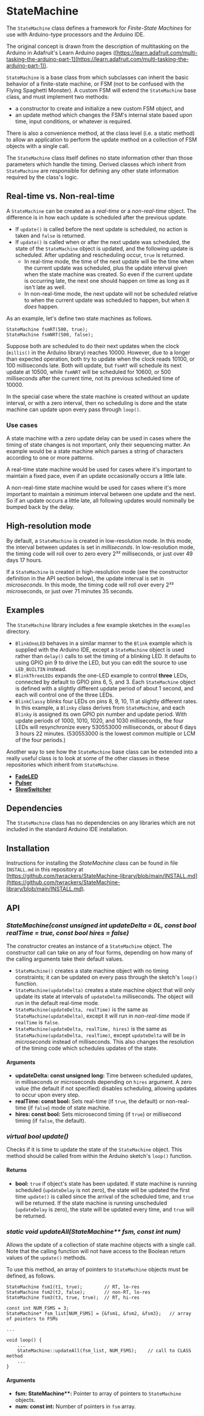 # StateMachine

The `StateMachine` class defines a framework for *Finite-State Machines* for use with Arduino-type processors and the Arduino IDE.

The original concept is drawn from the description of multitasking on the Arduino in Adafruit's Learn Arduino pages ([https://learn.adafruit.com/multi-tasking-the-arduino-part-1](https://learn.adafruit.com/multi-tasking-the-arduino-part-1)).

`StateMachine` is a base class from which subclasses can inherit the basic behavior of a finite-state machine, or FSM (not to be confused with the Flying Spaghetti Monster).  A custom FSM will extend the `StateMachine` base class, and must implement two methods:

* a constructor to create and initialize a new custom FSM object, and
* an update method which changes the FSM's internal state based upon time, input conditions, or whatever is required.

There is also a convenience method, at the class level (i.e. a static method) to allow an application to perform the update method on a collection of FSM objects with a single call.

The `StateMachine` class itself defines no state information other than those parameters which handle the timing.  Derived classes which inherit from `StateMachine` are responsible for defining any other state information required by the class's logic.

## Real-time vs. Non-real-time ##

A `StateMachine` can be created as a *real-time* or a *non-real-time* object.  The difference is in how each update is scheduled after the previous update.

- If `update()` is called before the next update is scheduled, no action is taken and `false` is returned.
- If `update()` is called when or after the next update was scheduled, the state of the `StateMachine` object is updated, and the following update is scheduled.  After updating and rescheduling occur, `true` is returned.
	- In real-time mode, the time of the next update will be the time when the current update was scheduled, plus the update interval given when the state machine was created.  So even if the current update is occurring late, the next one should happen on time as long as it isn't late as well.
	- In non-real-time mode, the next update will not be scheduled relative to when the current update was scheduled to happen, but when it *does* happen.

As an example, let's define two state machines as follows.

    StateMachine fsmRT(500, true);
    StateMachine fsmNRT(500, false);

Suppose both are scheduled to do their next updates when the clock (`millis()` in the Arduino library) reaches 10000.  However, due to a longer than expected operation, both try to update when the clock reads 10100, or 100 milliseconds late.  Both will update, but `fsmRT` will schedule its next update at 10500, while `fsmNRT` will be scheduled for 10600, or 500 milliseconds after the current time, not its previous scheduled time of 10000.

In the special case where the state machine is created without an update interval, or with a zero interval, then no scheduling is done and the state machine can update upon every pass through `loop()`.

### Use cases ###

A state machine with a zero update delay can be used in cases where the timing of state changes is not important, only their sequencing matter.  An example would be a state machine which parses a string of characters according to one or more patterns.

A real-time state machine would be used for cases where it's important to maintain a fixed pace, even if an update occasionally occurs a little late.

A non-real-time state machine would be used for cases where it's more important to maintain a minimum interval between one update and the next.  So if an update occurs a little late, all following updates would nominally be bumped back by the delay.

## High-resolution mode ##

By default, a `StateMachine` is created in low-resolution mode.  In this mode, the interval between updates is set in *milliseconds*.  In low-resolution mode, the timing code will roll over to zero every 2³² milliseconds, or just over 49 days 17 hours.

If a `StateMachine` is created in high-resolution mode (see the constructor definition in the API section below), the update interval is set in *microseconds*.  In this mode, the timing code will roll over every 2³² *micro*seconds, or just over 71 minutes 35 seconds.

## Examples ##

The `StateMachine` library includes a few example sketches in the `examples` directory.

- `BlinkOneLED` behaves in a similar manner to the `Blink` example which is supplied with the Arduino IDE, except a `StateMachine` object is used rather than `delay()` calls to set the timing of a blinking LED.  It defaults to using GPIO pin 9 to drive the LED, but you can edit the source to use `LED_BUILTIN` instead.
- `BlinkThreeLEDs` expands the one-LED example to control **three** LEDs, connected by default to GPIO pins 6, 5, and 3.  Each `StateMachine` object is defined with a slightly different update period of about 1 second, and each will control one of the three LEDs.
- `BlinkClassy` blinks four LEDs on pins 8, 9, 10, 11 at slightly different rates.  In this example, a `Blinky` class derives from `StateMachine`, and each `Blinky` is assigned its own GPIO pin number and update period.  With update periods of 1000, 1010, 1020, and 1030 milliseconds, the four LEDs will resynchronize every 530553000 milliseconds, or about 6 days 3 hours 22 minutes.  (530553000 is the lowest common multiple or LCM of the four periods.)
  
Another way to see how the `StateMachine` base class can be extended into a really useful class is to look at some of the other classes in these repositories which inherit from `StateMachine`.

* [__FadeLED__](https://github.com/twrackers/FadeLED-library)
* [__Pulser__](https://github.com/twrackers/Pulser-library)
* [__SlowSwitcher__](https://github.com/twrackers/SlowSwitcher-library)

## Dependencies ##

The `StateMachine` class has no dependencies on any libraries which are not included in the standard Arduino IDE installation.

## Installation ##

Instructions for installing the *StateMachine* class can be found in file `INSTALL.md` in this repository at [https://github.com/twrackers/StateMachine-library/blob/main/INSTALL.md](https://github.com/twrackers/StateMachine-library/blob/main/INSTALL.md).

## API ##

### *StateMachine(const unsigned int updateDelta = 0L, const bool realTime = true, const bool hires = false)* ###

The constructor creates an instance of a `StateMachine` object.  The constructor call can take on any of four forms, depending on how many of the calling arguments take their default values.

- `StateMachine()` creates a state machine object with no timing constraints; it can be updated on every pass through the sketch's `loop()` function.
- `StateMachine(updateDelta)` creates a state machine object that will only update its state at intervals of `updateDelta` milliseconds.  The object will run in the default real-time mode.
- `StateMachine(updateDelta, realTime)` is the same as `StateMachine(updateDelta)`, except it will run in *non-real-time* mode if `realTime` is `false`.
- `StateMachine(updateDelta, realTime, hires)` is the same as `StateMachine(updateDelta, realTime)`, except `updateDelta` will be in *microseconds* instead of milliseconds.  This also changes the resolution of the timing code which schedules updates of the state.

#### Arguments ####

- **updateDelta: const unsigned long:** Time between scheduled updates, in milliseconds or microseconds depending on `hires` argument.  A zero value (the default if not specified) disables scheduling, allowing updates to occur upon every step.
- **realTime: const bool:** Sets real-time (if `true`, the default) or non-real-time (if `false`) mode of state machine.
- **hires: const bool:** Sets microsecond timing (if `true`) or millisecond timing (if `false`, the default).

### *virtual bool update()* ###

Checks if it is time to update the state of the `StateMachine` object.  This method should be called from within the Arduino sketch's `loop()` function.

#### Returns ####

- **bool:** `true` if object's state has been updated.  If state machine is running scheduled (`updateDelay` is not zero), the state will be updated the first time `update()` is called since the arrival of the scheduled time, and `true` will be returned.   If the state machine is running unscheduled (`updateDelay` is zero), the state will be updated every time, and `true` will be returned.

### *static void updateAll(StateMachine\*\* fsm, const int num)* ###

Allows the update of a collection of state machine objects with a single call.  Note that the calling function will not have access to the Boolean return values of the `update()` methods.

To use this method, an array of pointers to `StateMachine` objects must be defined, as follows.

    StateMachine fsm1(t1, true);		// RT, lo-res
    StateMachine fsm2(t2, false);		// non-RT, lo-res
    StateMachine fsm3(t3, true, true);	// RT, hi-res
    
    const int NUM_FSMS = 3;
    StateMachine* fsm_list[NUM_FSMS] = {&fsm1, &fsm2, &fsm3};	// array of pointers to FSMs
    
    ...
    
    void loop() {
    	...
    	StateMachine::updateAll(fsm_list, NUM_FSMS);	// call to CLASS method
    	...
    }

#### Arguments ####

- **fsm: StateMachine\*\*:** Pointer to array of pointers to `StateMachine` objects.
- **num: const int:** Number of pointers in `fsm` array.

